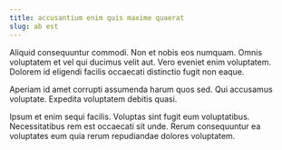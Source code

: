 ```yaml
---
title: accusantium enim quis maxime quaerat
slug: ab est
---
```


Aliquid consequuntur commodi. Non et nobis eos numquam. Omnis voluptatem et vel qui ducimus velit aut. Vero eveniet enim voluptatem. Dolorem id eligendi facilis occaecati distinctio fugit non eaque.

Aperiam id amet corrupti assumenda harum quos sed. Qui accusamus voluptate. Expedita voluptatem debitis quasi.

Ipsum et enim sequi facilis. Voluptas sint fugit eum voluptatibus. Necessitatibus rem est occaecati sit unde. Rerum consequuntur ea voluptates eum quia rerum repudiandae dolores voluptatem.
